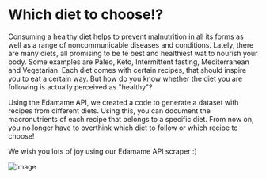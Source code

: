 # Which diet to choose!?

Consuming a healthy diet helps to prevent malnutrition in all its forms as well as a range of noncommunicable diseases and conditions. Lately, there are many diets, all promising to be te best and healthiest wat to nourish your body. Some examples are Paleo, Keto, Intermittent fasting, Mediterranean and Vegetarian. Each diet comes with certain recipes, that should inspire you to eat a certain way. But how do you know whether the diet you are following is actually perceived as "healthy"?

Using the Edamame API, we created a code to generate a dataset with recipes from different diets. Using this, you can document the macronutrients of each recipe that belongs to a specific diet. From now on, you no longer have to overthink which diet to follow or which recipe to choose! 

We wish you lots of joy using our Edamame API scraper :)

![image](https://user-images.githubusercontent.com/112401369/195605878-2ef87243-01b5-453f-b5e1-1890bb8515ef.png)
